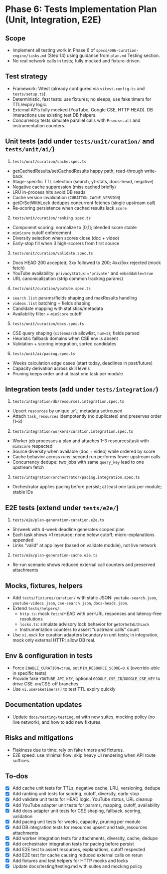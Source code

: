 <!-- 46f0856c-0f01-4b47-b411-767252982602 b2965b3b-3a10-4aa6-95b2-125fe5435702 -->

# Phase 6: Tests Implementation Plan (Unit, Integration, E2E)

## Scope

- Implement all testing work in Phase 6 of `specs/006-curation-engine/tasks.md` (Step 14) using guidance from `plan.md` Testing section.
- No real network calls in tests; fully mocked and fixture-driven.

## Test strategy

- Framework: Vitest (already configured via `vitest.config.ts` and `tests/setup.ts`).
- Deterministic, fast tests: use fixtures; no sleeps; use fake timers for TTL/expiry logic.
- External APIs fully mocked (YouTube, Google CSE, HTTP HEAD). DB interactions use existing test DB helpers.
- Concurrency tests simulate parallel calls with `Promise.all` and instrumentation counters.

## Unit tests (add under `tests/unit/curation/` and `tests/unit/ai/`)

1. `tests/unit/curation/cache.spec.ts`

- getCachedResults/setCachedResults happy path; read-through write-back
- Stage-specific TTL selection (search, yt-stats, docs-head, negative)
- Negative cache suppression (miss cached briefly)
- LRU in-process hits avoid DB reads
- Cache version invalidation (`CURATION_CACHE_VERSION`)
- getOrSetWithLock dedupes concurrent fetches (single upstream call)
- Re-scoring persistence when cached results lack `score`

2. `tests/unit/curation/ranking.spec.ts`

- Component scoring: normalize to [0,1]; blended score stable
- `minScore` cutoff enforcement
- Diversity selection when scores close (doc + video)
- Early-stop fill when 3 high-scorers from first source

3. `tests/unit/curation/validate.spec.ts`

- Docs HEAD 200 accepted; 3xx followed to 200; 4xx/5xx rejected (mock fetch)
- YouTube availability: `privacyStatus!='private'` and `embeddable=true`
- URL canonicalization (strip common tracking params)

4. `tests/unit/curation/youtube.spec.ts`

- `search.list` params/fields shaping and maxResults handling
- `videos.list` batching + fields shaping
- Candidate mapping with statistics/metadata
- Availability filter + `minScore` cutoff

5. `tests/unit/curation/docs.spec.ts`

- CSE query shaping (`siteSearch` allowlist, `num=5`); fields parsed
- Heuristic fallback domains when CSE env is absent
- Validation + scoring integration, sorted candidates

6. `tests/unit/ai/pacing.spec.ts`

- Weeks calculation edge cases (start today, deadlines in past/future)
- Capacity derivation across skill levels
- Pruning keeps order and at least one task per module

## Integration tests (add under `tests/integration/`)

1. `tests/integration/db/resources.integration.spec.ts`

- Upsert `resources` by unique `url`; metadata set/reused
- Attach `task_resources` idempotently (no duplicates) and preserves order (1–3)

2. `tests/integration/workers/curation.integration.spec.ts`

- Worker job processes a plan and attaches 1–3 resources/task with `minScore` respected
- Source diversity when available (doc + video) while ordered by score
- Cache behavior across runs: second run performs fewer upstream calls
- Concurrency dedupe: two jobs with same `query_key` lead to one upstream fetch

3. `tests/integration/orchestrator/pacing.integration.spec.ts`

- Orchestrator applies pacing before persist; at least one task per module; stable IDs

## E2E tests (extend under `tests/e2e/`)

1. `tests/e2e/plan-generation-curation.e2e.ts`

- 5h/week with 4-week deadline generates scoped plan
- Each task shows ≥1 resource; none below cutoff; micro-explanations appended
- Links “valid” at app layer (based on validate module), not live network

2. `tests/e2e/plan-generation-cache.e2e.ts`

- Re-run scenario shows reduced external call counters and preserved attachments

## Mocks, fixtures, helpers

- Add `tests/fixtures/curation/` with static JSON: `youtube-search.json`, `youtube-videos.json`, `cse-search.json`, `docs-heads.json`.
- Extend `tests/helpers/`:
  - `http.ts`: mock `fetch`/HEAD with per-URL responses and latency-free resolutions
  - `locks.ts`: simulate advisory lock behavior for `getOrSetWithLock`
  - Instrumentation counters to assert “upstream calls” count
- Use `vi.mock` for curation adapters boundary in unit tests; in integration, mock only external HTTP; allow DB real.

## Env & configuration in tests

- Force `ENABLE_CURATION=true`, set `MIN_RESOURCE_SCORE=0.6` (override-able in specific tests)
- Provide fake `YOUTUBE_API_KEY`, optional `GOOGLE_CSE_ID`/`GOOGLE_CSE_KEY` to drive CSE-on/CSE-off branches
- Use `vi.useFakeTimers()` to test TTL expiry quickly

## Documentation updates

- Update `docs/testing/testing.md` with new suites, mocking policy (no live network), and how to add new fixtures.

## Risks and mitigations

- Flakiness due to time: rely on fake timers and fixtures.
- E2E speed: use minimal flow; skip heavy UI rendering when API route suffices.

## To-dos

- [x] Add cache unit tests for TTLs, negative cache, LRU, versioning, dedupe
- [x] Add ranking unit tests for scoring, cutoff, diversity, early-stop
- [x] Add validate unit tests for HEAD logic, YouTube status, URL cleanup
- [x] Add YouTube adapter unit tests for params, mapping, cutoff, availability
- [x] Add docs adapter unit tests for CSE shaping, fallback, scoring, validation
- [x] Add pacing unit tests for weeks, capacity, pruning per module
- [x] Add DB integration tests for resources upsert and task_resources attachments
- [x] Add worker integration tests for attachments, diversity, cache, dedupe
- [x] Add orchestrator integration tests for pacing before persist
- [x] Add E2E test to assert resources, explanations, cutoff respected
- [x] Add E2E test for cache causing reduced external calls on rerun
- [x] Add fixtures and test helpers for HTTP mocks and locks
- [x] Update docs/testing/testing.md with suites and mocking policy
